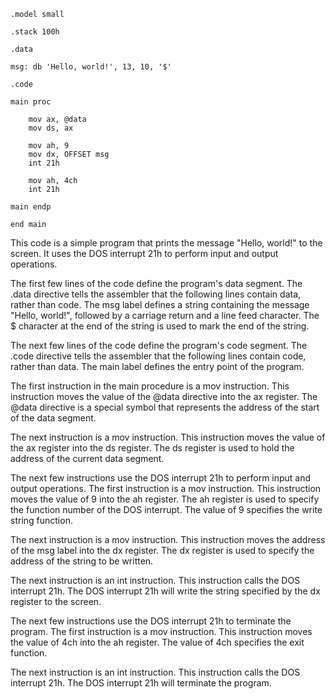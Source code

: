 ```assembly
.model small

.stack 100h

.data

msg: db 'Hello, world!', 13, 10, '$'

.code

main proc

    mov ax, @data
    mov ds, ax

    mov ah, 9
    mov dx, OFFSET msg
    int 21h

    mov ah, 4ch
    int 21h

main endp

end main
```

This code is a simple program that prints the message "Hello, world!" to the screen. It uses the DOS interrupt 21h to perform input and output operations.

The first few lines of the code define the program's data segment. The .data directive tells the assembler that the following lines contain data, rather than code. The msg label defines a string containing the message "Hello, world!", followed by a carriage return and a line feed character. The $ character at the end of the string is used to mark the end of the string.

The next few lines of the code define the program's code segment. The .code directive tells the assembler that the following lines contain code, rather than data. The main label defines the entry point of the program.

The first instruction in the main procedure is a mov instruction. This instruction moves the value of the @data directive into the ax register. The @data directive is a special symbol that represents the address of the start of the data segment.

The next instruction is a mov instruction. This instruction moves the value of the ax register into the ds register. The ds register is used to hold the address of the current data segment.

The next few instructions use the DOS interrupt 21h to perform input and output operations. The first instruction is a mov instruction. This instruction moves the value of 9 into the ah register. The ah register is used to specify the function number of the DOS interrupt. The value of 9 specifies the write string function.

The next instruction is a mov instruction. This instruction moves the address of the msg label into the dx register. The dx register is used to specify the address of the string to be written.

The next instruction is an int instruction. This instruction calls the DOS interrupt 21h. The DOS interrupt 21h will write the string specified by the dx register to the screen.

The next few instructions use the DOS interrupt 21h to terminate the program. The first instruction is a mov instruction. This instruction moves the value of 4ch into the ah register. The value of 4ch specifies the exit function.

The next instruction is an int instruction. This instruction calls the DOS interrupt 21h. The DOS interrupt 21h will terminate the program.
